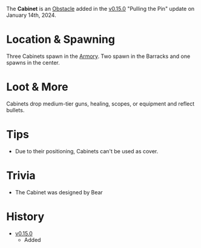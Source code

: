 The **Cabinet** is an [Obstacle](/obstacles) added in the [v0.15.0](https://github.com/HasangerGames/suroi/releases/tag/v0.15.0) "Pulling the Pin" update on January 14th, 2024.

# Location & Spawning

Three Cabinets spawn in the [Armory](/buildings/armory). Two spawn in the Barracks and one spawns in the center.

# Loot & More

Cabinets drop medium-tier guns, healing, scopes, or equipment and reflect bullets.

# Tips

- Due to their positioning, Cabinets can't be used as cover.


# Trivia

- The Cabinet was designed by Bear

# History

- [v0.15.0](https://github.com/HasangerGames/suroi/releases/tag/v0.15.0)
  - Added